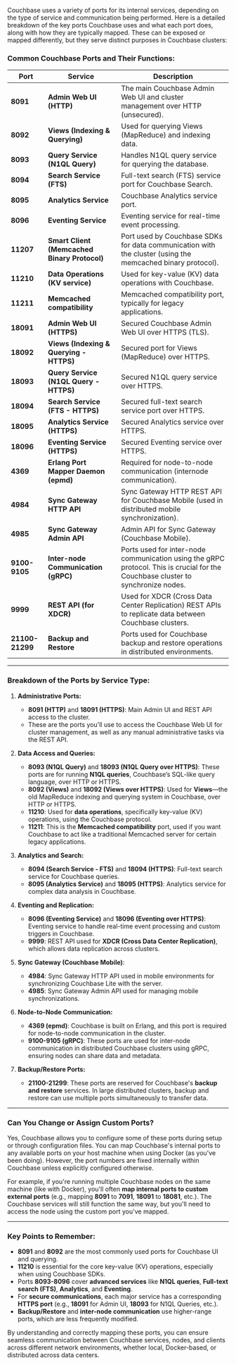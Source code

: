 Couchbase uses a variety of ports for its internal services, depending on the type of service and communication being performed. Here is a detailed breakdown of the key ports Couchbase uses and what each port does, along with how they are typically mapped. These can be exposed or mapped differently, but they serve distinct purposes in Couchbase clusters:

### **Common Couchbase Ports and Their Functions:**

| **Port**   | **Service**                               | **Description**                                                                                                           |
|------------|-------------------------------------------|---------------------------------------------------------------------------------------------------------------------------|
| **8091**   | **Admin Web UI (HTTP)**                   | The main Couchbase Admin Web UI and cluster management over HTTP (unsecured).                                              |
| **8092**   | **Views (Indexing & Querying)**           | Used for querying Views (MapReduce) and indexing data.                                                                    |
| **8093**   | **Query Service (N1QL Query)**            | Handles N1QL query service for querying the database.                                                                     |
| **8094**   | **Search Service (FTS)**                  | Full-text search (FTS) service port for Couchbase Search.                                                                 |
| **8095**   | **Analytics Service**                    | Couchbase Analytics service port.                                                                                         |
| **8096**   | **Eventing Service**                     | Eventing service for real-time event processing.                                                                          |
| **11207**  | **Smart Client (Memcached Binary Protocol)** | Port used by Couchbase SDKs for data communication with the cluster (using the memcached binary protocol).                |
| **11210**  | **Data Operations (KV service)**          | Used for key-value (KV) data operations with Couchbase.                                                                   |
| **11211**  | **Memcached compatibility**               | Memcached compatibility port, typically for legacy applications.                                                          |
| **18091**  | **Admin Web UI (HTTPS)**                  | Secured Couchbase Admin Web UI over HTTPS (TLS).                                                                          |
| **18092**  | **Views (Indexing & Querying - HTTPS)**   | Secured port for Views (MapReduce) over HTTPS.                                                                            |
| **18093**  | **Query Service (N1QL Query - HTTPS)**    | Secured N1QL query service over HTTPS.                                                                                    |
| **18094**  | **Search Service (FTS - HTTPS)**          | Secured full-text search service port over HTTPS.                                                                         |
| **18095**  | **Analytics Service (HTTPS)**             | Secured Analytics service over HTTPS.                                                                                     |
| **18096**  | **Eventing Service (HTTPS)**              | Secured Eventing service over HTTPS.                                                                                      |
| **4369**   | **Erlang Port Mapper Daemon (epmd)**       | Required for node-to-node communication (internode communication).                                                        |
| **4984**   | **Sync Gateway HTTP API**                 | Sync Gateway HTTP REST API for Couchbase Mobile (used in distributed mobile synchronization).                             |
| **4985**   | **Sync Gateway Admin API**                | Admin API for Sync Gateway (Couchbase Mobile).                                                                            |
| **9100-9105** | **Inter-node Communication (gRPC)**     | Ports used for inter-node communication using the gRPC protocol. This is crucial for the Couchbase cluster to synchronize nodes. |
| **9999**   | **REST API (for XDCR)**                   | Used for XDCR (Cross Data Center Replication) REST APIs to replicate data between Couchbase clusters.                      |
| **21100-21299** | **Backup and Restore**               | Ports used for Couchbase backup and restore operations in distributed environments.                                        |

---

### **Breakdown of the Ports by Service Type:**

1. **Administrative Ports:**
   - **8091 (HTTP)** and **18091 (HTTPS)**: Main Admin UI and REST API access to the cluster.
   - These are the ports you'll use to access the Couchbase Web UI for cluster management, as well as any manual administrative tasks via the REST API.

2. **Data Access and Queries:**
   - **8093 (N1QL Query)** and **18093 (N1QL Query over HTTPS)**: These ports are for running **N1QL queries**, Couchbase’s SQL-like query language, over HTTP or HTTPS.
   - **8092 (Views)** and **18092 (Views over HTTPS)**: Used for **Views**—the old MapReduce indexing and querying system in Couchbase, over HTTP or HTTPS.
   - **11210**: Used for **data operations**, specifically key-value (KV) operations, using the Couchbase protocol.
   - **11211**: This is the **Memcached compatibility** port, used if you want Couchbase to act like a traditional Memcached server for certain legacy applications.

3. **Analytics and Search:**
   - **8094 (Search Service - FTS)** and **18094 (HTTPS)**: Full-text search service for Couchbase queries.
   - **8095 (Analytics Service)** and **18095 (HTTPS)**: Analytics service for complex data analysis in Couchbase.
   
4. **Eventing and Replication:**
   - **8096 (Eventing Service)** and **18096 (Eventing over HTTPS)**: Eventing service to handle real-time event processing and custom triggers in Couchbase.
   - **9999**: REST API used for **XDCR (Cross Data Center Replication)**, which allows data replication across clusters.

5. **Sync Gateway (Couchbase Mobile)**:
   - **4984**: Sync Gateway HTTP API used in mobile environments for synchronizing Couchbase Lite with the server.
   - **4985**: Sync Gateway Admin API used for managing mobile synchronizations.

6. **Node-to-Node Communication:**
   - **4369 (epmd)**: Couchbase is built on Erlang, and this port is required for node-to-node communication in the cluster.
   - **9100-9105 (gRPC)**: These ports are used for inter-node communication in distributed Couchbase clusters using gRPC, ensuring nodes can share data and metadata.

7. **Backup/Restore Ports:**
   - **21100-21299**: These ports are reserved for Couchbase's **backup and restore** services. In large distributed clusters, backup and restore can use multiple ports simultaneously to transfer data.

---

### **Can You Change or Assign Custom Ports?**
Yes, Couchbase allows you to configure some of these ports during setup or through configuration files. You can map Couchbase's internal ports to any available ports on your host machine when using Docker (as you've been doing). However, the port numbers are fixed internally within Couchbase unless explicitly configured otherwise.

For example, if you're running multiple Couchbase nodes on the same machine (like with Docker), you'll often **map internal ports to custom external ports** (e.g., mapping **8091** to **7091**, **18091** to **18081**, etc.). The Couchbase services will still function the same way, but you'll need to access the node using the custom port you've mapped.

---

### **Key Points to Remember:**
- **8091** and **8092** are the most commonly used ports for Couchbase UI and querying.
- **11210** is essential for the core key-value (KV) operations, especially when using Couchbase SDKs.
- Ports **8093-8096** cover **advanced services** like **N1QL queries**, **Full-text search (FTS)**, **Analytics**, and **Eventing**.
- For **secure communications**, each major service has a corresponding **HTTPS port** (e.g., **18091** for Admin UI, **18093** for N1QL Queries, etc.).
- **Backup/Restore** and **inter-node communication** use higher-range ports, which are less frequently modified.

By understanding and correctly mapping these ports, you can ensure seamless communication between Couchbase services, nodes, and clients across different network environments, whether local, Docker-based, or distributed across data centers.